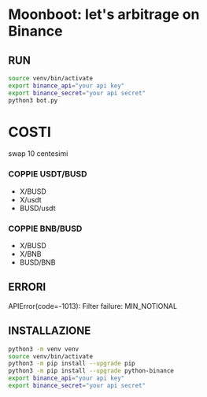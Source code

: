 # Moonboot: let's arbitrage on Binance 

## RUN
```bash
source venv/bin/activate
export binance_api="your api key"
export binance_secret="your api secret"
python3 bot.py
```

# COSTI
swap 10 centesimi

### COPPIE USDT/BUSD 
- X/BUSD
- X/usdt
- BUSD/usdt

### COPPIE BNB/BUSD
- X/BUSD
- X/BNB
- BUSD/BNB

## ERRORI
APIError(code=-1013): Filter failure: MIN_NOTIONAL

## INSTALLAZIONE
```bash
python3 -m venv venv 
source venv/bin/activate
python3 -m pip install --upgrade pip 
python3 -m pip install --upgrade python-binance
export binance_api="your api key"
export binance_secret="your api secret"
```


